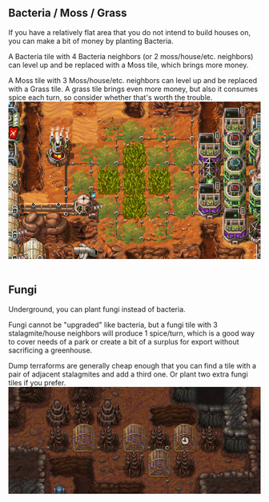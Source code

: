 ## Bacteria / Moss / Grass
If you have a relatively flat area that you do not intend to build houses on, you can make a bit of money by planting Bacteria.

A Bacteria tile with 4 Bacteria neighbors (or 2 moss/house/etc. neighbors) can level up and be replaced with a Moss tile, which brings more money.

A Moss tile with 3 Moss/house/etc. neighbors can level up and be replaced with a Grass tile. A grass tile brings even more money, but also it consumes spice each turn, so consider whether that's worth the trouble.  
![](img/moss.png)
 
## Fungi
Underground, you can plant fungi instead of bacteria.

Fungi cannot be "upgraded" like bacteria, but a fungi tile with 3 stalagmite/house neighbors will produce 1 spice/turn, which is a good way to cover needs of a park or create a bit of a surplus for export without sacrificing a greenhouse.

Dump terraforms are generally cheap enough that you can find a tile with a pair of adjacent stalagmites and add a third one. Or plant two extra fungi tiles if you prefer.  
![](img/fungi.png)